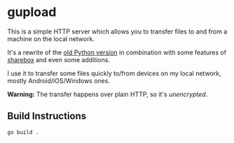 
# gupload

This is a simple HTTP server which allows you to transfer files to and from a machine on the local network.

It's a rewrite of the [old Python version](https://github.com/ac04-dump/dump/tree/main/uploader) in combination with some features of [sharebox](https://github.com/ac04-dump/dump/tree/main/sharebox) and even some additions.

I use it to transfer some files quickly to/from devices on my local network, mostly Android/iOS/Windows ones.

**Warning:**
The transfer happens over plain HTTP, so it's *unencrypted*.

## Build Instructions

```sh
go build .
```
